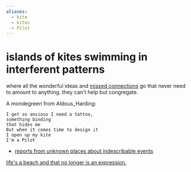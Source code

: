 ```yaml
---
aliases:
  - kite
  - kites
  - Pilot
---
```

# islands of kites swimming in interferent patterns
where all the wonderful ideas and [missed connections](oncewaves.md) go that never need to amount to anything. they can't help but congregate.

A mondegreen from Aldous_Harding:

```
I get so anxious I need a tattoo, 
something binding
that hides me
But when it comes time to design it
I open up my kite
I'm a Pilot
```


- [reports from unknown places about indescribable events](https://www.ninnsalaun.com/all-the-reports)

[life's a beach and that no longer is an expression.](o--1.md)